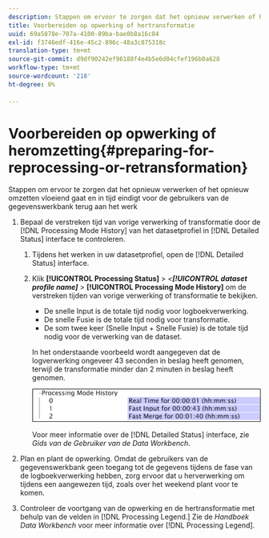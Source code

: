 ```yaml
---
description: Stappen om ervoor te zorgen dat het opnieuw verwerken of het opnieuw omzetten vloeiend gaat en in tijd eindigt voor de gebruikers van de gegevenswerkbank terug aan het werk
title: Voorbereiden op opwerking of hertransformatie
uuid: 69a5878e-707a-4100-89ba-bae0b8a16c84
exl-id: f3746edf-416e-45c2-896c-48a3c875318c
translation-type: tm+mt
source-git-commit: d9df90242ef96188f4e4b5e6d04cfef196b0a628
workflow-type: tm+mt
source-wordcount: '218'
ht-degree: 0%

---
```


# Voorbereiden op opwerking of heromzetting{#preparing-for-reprocessing-or-retransformation}

Stappen om ervoor te zorgen dat het opnieuw verwerken of het opnieuw omzetten vloeiend gaat en in tijd eindigt voor de gebruikers van de gegevenswerkbank terug aan het werk

1. Bepaal de verstreken tijd van vorige verwerking of transformatie door de [!DNL Processing Mode History] van het datasetprofiel in [!DNL Detailed Status] interface te controleren.

   1. Tijdens het werken in uw datasetprofiel, open de [!DNL Detailed Status] interface.
   1. Klik **[!UICONTROL Processing Status]** > *&lt;**[!UICONTROL dataset profile name]*** > **[!UICONTROL Processing Mode History]** om de verstreken tijden van vorige verwerking of transformatie te bekijken.

      * De snelle Input is de totale tijd nodig voor logboekverwerking.
      * De snelle Fusie is de totale tijd nodig voor transformatie.
      * De som twee keer (Snelle Input + Snelle Fusie) is de totale tijd nodig voor de verwerking van de dataset.

      In het onderstaande voorbeeld wordt aangegeven dat de logverwerking ongeveer 43 seconden in beslag heeft genomen, terwijl de transformatie minder dan 2 minuten in beslag heeft genomen.

      ![](assets/vis_DetailedStatus_ProcessingModeHistory.png)

      Voor meer informatie over de [!DNL Detailed Status] interface, zie *Gids van de Gebruiker van de Data Workbench*.


1. Plan en plant de opwerking. Omdat de gebruikers van de gegevenswerkbank geen toegang tot de gegevens tijdens de fase van de logboekverwerking hebben, zorg ervoor dat u herverwerking om tijdens een aangewezen tijd, zoals over het weekend plant voor te komen.
1. Controleer de voortgang van de opwerking en de hertransformatie met behulp van de velden in [!DNL Processing Legend.] Zie de *Handboek Data Workbench* voor meer informatie over [!DNL Processing Legend].

